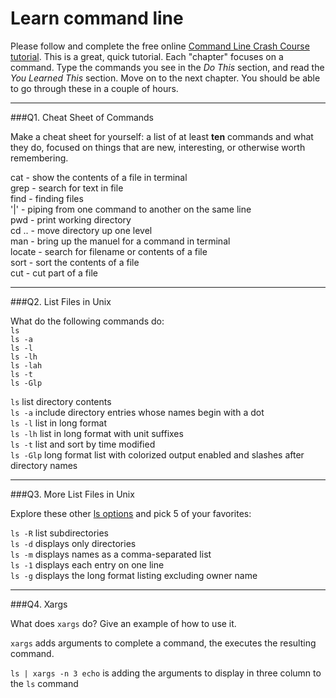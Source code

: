 # Learn command line

Please follow and complete the free online [Command Line Crash Course
tutorial](http://cli.learncodethehardway.org/book/). This is a great,
quick tutorial. Each "chapter" focuses on a command. Type the commands
you see in the _Do This_ section, and read the _You Learned This_
section. Move on to the next chapter. You should be able to go through
these in a couple of hours.

---

###Q1.  Cheat Sheet of Commands  

Make a cheat sheet for yourself: a list of at least **ten** commands and what they do, focused on things that are new, interesting, or otherwise worth remembering.

cat - show the contents of a file in terminal  
grep - search for text in file  
find - finding files  
'|' - piping from one command to another on the same line  
pwd - print working directory  
cd .. - move directory up one level   
man - bring up the manuel for a command in terminal  
locate - search for filename or contents of a file  
sort - sort the contents of a file  
cut - cut part of a file  

---

###Q2.  List Files in Unix   

What do the following commands do:  
`ls`  
`ls -a`  
`ls -l`  
`ls -lh`  
`ls -lah`  
`ls -t`  
`ls -Glp`  

`ls` list directory contents  
`ls -a` include directory entries whose names begin with a dot  
`ls -l` list in long format  
`ls -lh` list in long format with unit suffixes  
`ls -t` list and sort by time modified  
`ls -Glp` long format list with colorized output enabled and slashes after directory names  

---

###Q3.  More List Files in Unix  

Explore these other [ls options](http://www.techonthenet.com/unix/basic/ls.php) and pick 5 of your favorites:

`ls -R` list subdirectories  
`ls -d` displays only directories  
`ls -m` displays names as a comma-separated list  
`ls -1` displays each entry on one line  
`ls -g` displays the long format listing excluding owner name 

---

###Q4.  Xargs   

What does `xargs` do? Give an example of how to use it.

`xargs` adds arguments to complete a command, the executes the resulting command. 

`ls | xargs -n 3 echo` is adding the arguments to display in three column to the `ls` command

 

